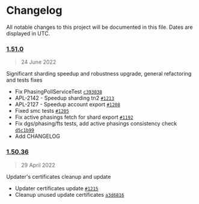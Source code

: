 # Changelog

All notable changes to this project will be documented in this file. Dates are displayed in UTC.

### [1.51.0](https://github.com/ApolloFoundation/Apollo/releases/tag/1.51.0)

> 24 June 2022

Significant sharding speedup and robustness upgrade, general refactoring and tests fixes

- Fix PhasingPollServiceTest [`c393038`](https://github.com/ApolloFoundation/Apollo/commit/c393038d2e6b335596278ee09b24b654bafa9c89)
- APL-2142 - Speedup sharding tn2 [`#1213`](https://github.com/ApolloFoundation/Apollo/pull/1213)
- APL-2127 - Speedup account export [`#1208`](https://github.com/ApolloFoundation/Apollo/pull/1208)
- Fixed smc tests [`#1205`](https://github.com/ApolloFoundation/Apollo/pull/1205)
- Fix active phasings fetch for shard export [`#1192`](https://github.com/ApolloFoundation/Apollo/pull/1192)
- Fix dgs/phasing/fts tests, add active phasings consistency check [`d5c1b99`](https://github.com/ApolloFoundation/Apollo/commit/d5c1b99b56a42a47f4c34d63383b3acdc185b843)
- Add CHANGELOG


### [1.50.36](https://github.com/ApolloFoundation/Apollo/releases/tag/1.50.36)

> 29 April 2022

Updater's certificates cleanup and update

- Updater certificates update [`#1215`](https://github.com/ApolloFoundation/Apollo/pull/1215)
- Cleanup unused update certificates [`a3d6816`](https://github.com/ApolloFoundation/Apollo/commit/a3d6816dc738c3e0a60991cc37bc295716061d76)
